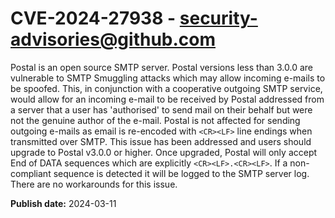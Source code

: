 # CVE-2024-27938 - security-advisories@github.com

Postal is an open source SMTP server. Postal versions less than 3.0.0 are vulnerable to SMTP Smuggling attacks which may allow incoming e-mails to be spoofed. This, in conjunction with a cooperative outgoing SMTP service, would allow for an incoming e-mail to be received by Postal addressed from a server that a user has 'authorised' to send mail on their behalf but were not the genuine author of the e-mail. Postal is not affected for sending outgoing e-mails as email is re-encoded with `<CR><LF>` line endings when transmitted over SMTP. This issue has been addressed and users should upgrade to Postal v3.0.0 or higher. Once upgraded, Postal will only accept End of DATA sequences which are explicitly `<CR><LF>.<CR><LF>`. If a non-compliant sequence is detected it will be logged to the SMTP server log. There are no workarounds for this issue.

**Publish date:** 2024-03-11
